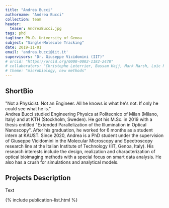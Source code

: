 ```yaml
---
title: "Andrea Bucci"
authorname: "Andrea Bucci"
collection: team
header:
  teaser: AndreaBucci.jpg
tags: phd
tagline: Ph.D. University of Genoa
subject: "Single-Molecule Tracking"
date: 2019-11-01
email: 'andrea.bucci@iit.it'
supervisors: "Dr. Giuseppe Vicidomini (IIT)"
# orcid: "https://orcid.org/0000-0002-1182-2478"
# collaborators: "Christophe Leterrier, Bassam Hajj, Mark Marsh, Loïc Royer, Joe Grove"
# theme: "microbiology, new methods"
---
```


<h2>ShortBio</h2>
"Not a Physicist. Not an Engineer. All he knows is what he's not. If only he could see what he is." <br/>
Andrea Bucci studied Engineering Physics at Politecnico of Milan (Milano, Italy) and at KTH (Stockholm, Sweden). He got his M.Sc. in 2019 with a thesis entitled "Extended Parallelization of the Illumination in Optical Nanoscopy". After his graduation, he worked for 6 months as a student intern at KAUST.  
Since 2020, Andrea is a PhD student under the supervision of Giuseppe Vicidomini in the Molecular Microscopy and Spectroscopy research line at the Italian Institute of Technology (IIT, Genoa, Italy).
His research interests include the design, realization and characterization of optical bioimaging methods with a special focus on smart data analysis. He also has a crush for simulations and analytical models.

<h2>Projects Description</h2>
Text

<!---{% include author-research-themes.html %}--->
<!---{% include team-member-collaborators.html %}--->
{% include publication-list.html %}
